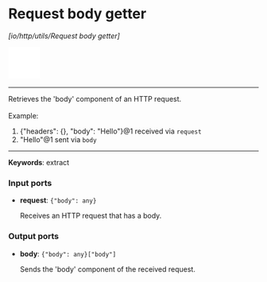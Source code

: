 # Request body getter

_[io/http/utils/Request body getter]_

![icon](</assets/icons/88cb21a8-d088-476e-8a3a-fb62c6a5fd58.png>)

---

Retrieves the 'body' component of an HTTP request.<br>
<br>
Example:<br>
1. {"headers": {}, "body": "Hello"}@1 received via `request`<br>
2. "Hello"@1 sent via `body`<br>

---

__Keywords__: extract

### Input ports

* __request__: ` {"body": any} `

    Receives an HTTP request that has a body.<br>

### Output ports

* __body__: ` {"body": any}["body"] `

    Sends the 'body' component of the received request.<br>

